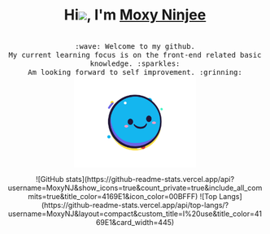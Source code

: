 <h1 align="center">Hi<img src=".image/Hi.gif" width="30px" />, I'm <a href="#">Moxy Ninjee<a></h1>
<p align="center">
  <samp>
    <br>:wave: Welcome to my github.
    <br>My current learning focus is on the front-end related basic knowledge. :sparkles:
    <br>Am looking forward to self improvement. :grinning:
    <br>
    <img src="./image/happy.gif" width="240px" align="center">
  </samp>
</p>

<div align="center">
  ![GitHub stats](https://github-readme-stats.vercel.app/api?username=MoxyNJ&show_icons=true&count_private=true&include_all_commits=true&title_color=4169E1&icon_color=00BFFF)
  ![Top Langs](https://github-readme-stats.vercel.app/api/top-langs/?username=MoxyNJ&layout=compact&custom_title=I%20use&title_color=4169E1&card_width=445)
</div>

